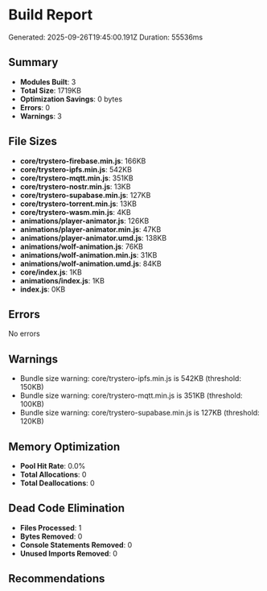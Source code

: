 # Build Report

Generated: 2025-09-26T19:45:00.191Z
Duration: 55536ms

## Summary

- **Modules Built**: 3
- **Total Size**: 1719KB
- **Optimization Savings**: 0 bytes
- **Errors**: 0
- **Warnings**: 3

## File Sizes

- **core/trystero-firebase.min.js**: 166KB
- **core/trystero-ipfs.min.js**: 542KB
- **core/trystero-mqtt.min.js**: 351KB
- **core/trystero-nostr.min.js**: 13KB
- **core/trystero-supabase.min.js**: 127KB
- **core/trystero-torrent.min.js**: 13KB
- **core/trystero-wasm.min.js**: 4KB
- **animations/player-animator.js**: 126KB
- **animations/player-animator.min.js**: 47KB
- **animations/player-animator.umd.js**: 138KB
- **animations/wolf-animation.js**: 76KB
- **animations/wolf-animation.min.js**: 31KB
- **animations/wolf-animation.umd.js**: 84KB
- **core/index.js**: 1KB
- **animations/index.js**: 1KB
- **index.js**: 0KB

## Errors

No errors

## Warnings

- Bundle size warning: core/trystero-ipfs.min.js is 542KB (threshold: 150KB)
- Bundle size warning: core/trystero-mqtt.min.js is 351KB (threshold: 100KB)
- Bundle size warning: core/trystero-supabase.min.js is 127KB (threshold: 120KB)

## Memory Optimization

- **Pool Hit Rate**: 0.0%
- **Total Allocations**: 0
- **Total Deallocations**: 0

## Dead Code Elimination

- **Files Processed**: 1
- **Bytes Removed**: 0
- **Console Statements Removed**: 0
- **Unused Imports Removed**: 0

## Recommendations



